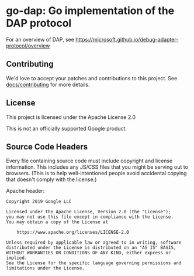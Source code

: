 # go-dap: Go implementation of the DAP protocol

For an overview of DAP, see
https://microsoft.github.io/debug-adapter-protocol/overview

## Contributing

We'd love to accept your patches and contributions to this project. See
[docs/contributing](https://github.com/google/go-dap/blob/master/docs/contributing.md)
for more details.

## License

This project is licensed under the Apache License 2.0

This is not an officially supported Google product.

## Source Code Headers

Every file containing source code must include copyright and license
information. This includes any JS/CSS files that you might be serving out to
browsers. (This is to help well-intentioned people avoid accidental copying that
doesn't comply with the license.)

Apache header:

    Copyright 2019 Google LLC

    Licensed under the Apache License, Version 2.0 (the "License");
    you may not use this file except in compliance with the License.
    You may obtain a copy of the License at

        https://www.apache.org/licenses/LICENSE-2.0

    Unless required by applicable law or agreed to in writing, software
    distributed under the License is distributed on an "AS IS" BASIS,
    WITHOUT WARRANTIES OR CONDITIONS OF ANY KIND, either express or implied.
    See the License for the specific language governing permissions and
    limitations under the License.
